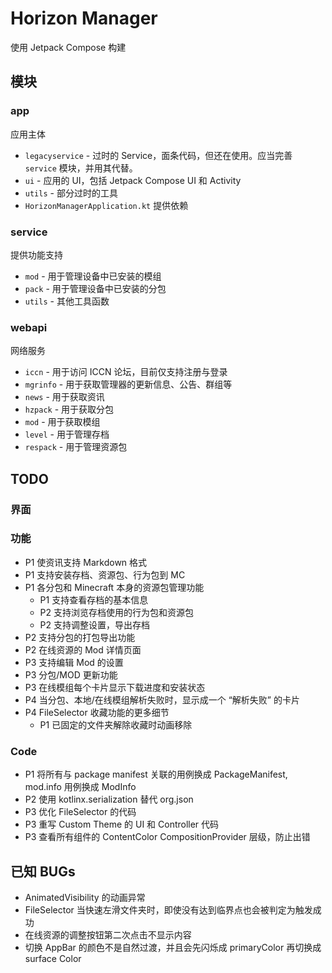 # Horizon Manager

使用 Jetpack Compose 构建

## 模块

### app

应用主体

- `legacyservice` - 过时的 Service，面条代码，但还在使用。应当完善 `service` 模块，并用其代替。
- `ui` - 应用的 UI，包括 Jetpack Compose UI 和 Activity
- `utils` - 部分过时的工具
- `HorizonManagerApplication.kt` 提供依赖

### service

提供功能支持

- `mod` - 用于管理设备中已安装的模组
- `pack` - 用于管理设备中已安装的分包
- `utils` - 其他工具函数

### webapi

网络服务

- `iccn` - 用于访问 ICCN 论坛，目前仅支持注册与登录
- `mgrinfo` - 用于获取管理器的更新信息、公告、群组等
- `news` - 用于获取资讯
- `hzpack` - 用于获取分包
- `mod` - 用于获取模组
- `level` - 用于管理存档
- `respack` - 用于管理资源包

## TODO

### 界面

### 功能

- P1 使资讯支持 Markdown 格式
- P1 支持安装存档、资源包、行为包到 MC
- P1 各分包和 Minecraft 本身的资源包管理功能
    - P1 支持查看存档的基本信息
    - P2 支持浏览存档使用的行为包和资源包
    - P2 支持调整设置，导出存档
- P2 支持分包的打包导出功能
- P2 在线资源的 Mod 详情页面
- P3 支持编辑 Mod 的设置
- P3 分包/MOD 更新功能
- P3 在线模组每个卡片显示下载进度和安装状态
- P4 当分包、本地/在线模组解析失败时，显示成一个 “解析失败” 的卡片
- P4 FileSelector 收藏功能的更多细节
    - P1 已固定的文件夹解除收藏时动画移除

### Code

- P1 将所有与 package manifest 关联的用例换成 PackageManifest, mod.info 用例换成 ModInfo
- P2 使用 kotlinx.serialization 替代 org.json
- P3 优化 FileSelector 的代码
- P3 重写 Custom Theme 的 UI 和 Controller 代码
- P3 查看所有组件的 ContentColor CompositionProvider 层级，防止出错

## 已知 BUGs

- AnimatedVisibility 的动画异常
- FileSelector 当快速左滑文件夹时，即使没有达到临界点也会被判定为触发成功
- 在线资源的调整按钮第二次点击不显示内容
- 切换 AppBar 的颜色不是自然过渡，并且会先闪烁成 primaryColor 再切换成 surface Color